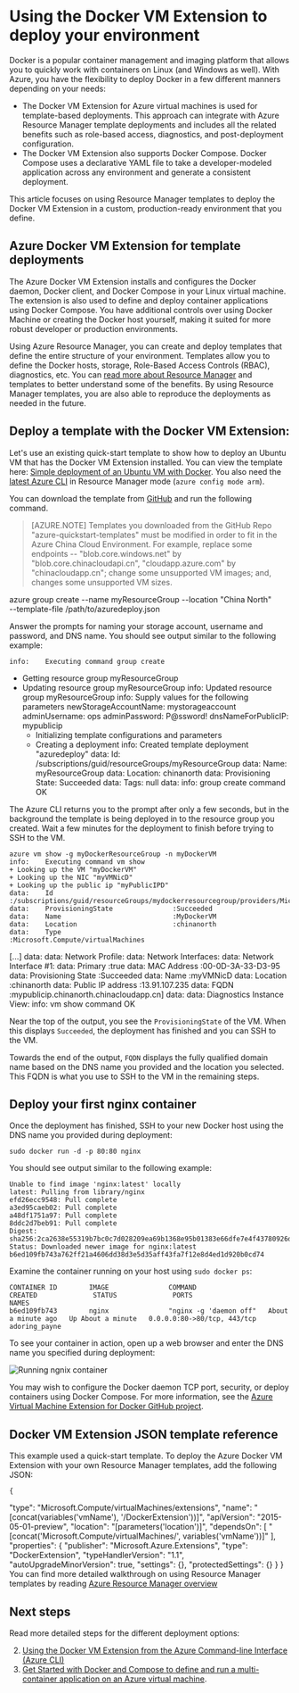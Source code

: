 <properties
   pageTitle="Learn about the Docker VM Extension on Azure | Azure"
   description="Learn how to use the Docker VM Extension to quickly and securely deploy a Docker environment in Azure"
   services="virtual-machines-linux"
   documentationCenter=""
   authors="iainfoulds"
   manager="timlt"
   editor=""/>

<tags
   ms.service="virtual-machines-linux"
   ms.devlang="na"
   ms.topic="article"
   ms.tgt_pltfrm="vm-linux"
   ms.workload="infrastructure"
   ms.date="10/10/2016"
   wacn.date=""
   ms.author="iainfou"/>

# Using the Docker VM Extension to deploy your environment


Docker is a popular container management and imaging platform that allows you to quickly work with containers on Linux (and Windows as well). With Azure, you have the flexibility to deploy Docker in a few different manners depending on your needs:

- The Docker VM Extension for Azure virtual machines is used for template-based deployments. This approach can integrate with Azure Resource Manager template deployments and includes all the related benefits such as role-based access, diagnostics, and post-deployment configuration.
- The Docker VM Extension also supports Docker Compose. Docker Compose uses a declarative YAML file to take a developer-modeled application across any environment and generate a consistent deployment.

This article focuses on using Resource Manager templates to deploy the Docker VM Extension in a custom, production-ready environment that you define.

## Azure Docker VM Extension for template deployments

The Azure Docker VM Extension installs and configures the Docker daemon, Docker client, and Docker Compose in your Linux virtual machine. The extension is also used to define and deploy container applications using Docker Compose. You have additional controls over using Docker Machine or creating the Docker host yourself, making it suited for more robust developer or production environments.

Using Azure Resource Manager, you can create and deploy templates that define the entire structure of your environment. Templates allow you to define the Docker hosts, storage, Role-Based Access Controls (RBAC), diagnostics, etc. You can [read more about Resource Manager](../azure-resource-manager/documentation/articles/resource-group-overview) and templates to better understand some of the benefits. By using Resource Manager templates, you are also able to reproduce the deployments as needed in the future.

## Deploy a template with the Docker VM Extension:

Let's use an existing quick-start template to show how to deploy an Ubuntu VM that has the Docker VM Extension installed. You can view the template here: [Simple deployment of an Ubuntu VM with Docker](https://github.com/Azure/azure-quickstart-templates/tree/master/docker-simple-on-ubuntu). You also need the [latest Azure CLI](/documentation/articles/xplat-cli-install/) in Resource Manager mode (`azure config mode arm`).

You can download the template from [GitHub](https://raw.githubusercontent.com/Azure/azure-quickstart-templates/master/docker-simple-on-ubuntu/azuredeploy.json) and run the following command.

>[AZURE.NOTE] Templates you downloaded from the GitHub Repo "azure-quickstart-templates" must be modified in order to fit in the Azure China Cloud Environment. For example, replace some endpoints -- "blob.core.windows.net" by "blob.core.chinacloudapi.cn", "cloudapp.azure.com" by "chinacloudapp.cn"; change some unsupported VM images; and, changes some unsupported VM sizes.

azure group create --name myResourceGroup --location "China North" \
	  --template-file /path/to/azuredeploy.json

Answer the prompts for naming your storage account, username and password, and DNS name. You should see output similar to the following example:

	info:    Executing command group create
+ Getting resource group myResourceGroup
+ Updating resource group myResourceGroup
info:    Updated resource group myResourceGroup
	info:    Supply values for the following parameters
newStorageAccountName: mystorageaccount
	adminUsername: ops
	adminPassword: P@ssword!
dnsNameForPublicIP: mypublicip
	+ Initializing template configurations and parameters
	+ Creating a deployment
	info:    Created template deployment "azuredeploy"
data:    Id:                  /subscriptions/guid/resourceGroups/myResourceGroup
data:    Name:                myResourceGroup
	data:    Location:            chinanorth
	data:    Provisioning State:  Succeeded
	data:    Tags: null
	data:
	info:    group create command OK

The Azure CLI returns you to the prompt after only a few seconds, but in the background the template is being deployed in to the resource group you created. Wait a few minutes for the deployment to finish before trying to SSH to the VM.


	azure vm show -g myDockerResourceGroup -n myDockerVM
	info:    Executing command vm show
	+ Looking up the VM "myDockerVM"
	+ Looking up the NIC "myVMNicD"
	+ Looking up the public ip "myPublicIPD"
	data:    Id                              :/subscriptions/guid/resourceGroups/mydockerresourcegroup/providers/Microsoft.Compute/virtualMachines/MyDockerVM
	data:    ProvisioningState               :Succeeded
	data:    Name                            :MyDockerVM
	data:    Location                        :chinanorth
	data:    Type                            :Microsoft.Compute/virtualMachines
[...]
	data:
data:    Network Profile:
data:      Network Interfaces:
data:        Network Interface #1:
data:          Primary                   :true
data:          MAC Address               :00-0D-3A-33-D3-95
data:          Provisioning State        :Succeeded
data:          Name                      :myVMNicD
data:          Location                  :chinanorth
data:            Public IP address       :13.91.107.235
data:            FQDN                    :mypublicip.chinanorth.chinacloudapp.cn]
data:
data:    Diagnostics Instance View:
info:    vm show command OK

Near the top of the output, you see the `ProvisioningState` of the VM. When this displays `Succeeded`, the deployment has finished and you can SSH to the VM.

Towards the end of the output, `FQDN` displays the fully qualified domain name based on the DNS name you provided and the location you selected. This FQDN is what you use to SSH to the VM in the remaining steps.


## Deploy your first nginx container
Once the deployment has finished, SSH to your new Docker host using the DNS name you provided during deployment:

	sudo docker run -d -p 80:80 nginx

You should see output similar to the following example:

	Unable to find image 'nginx:latest' locally
	latest: Pulling from library/nginx
	efd26ecc9548: Pull complete
	a3ed95caeb02: Pull complete
	a48df1751a97: Pull complete
	8ddc2d7beb91: Pull complete
	Digest: sha256:2ca2638e55319b7bc0c7d028209ea69b1368e95b01383e66dfe7e4f43780926d
	Status: Downloaded newer image for nginx:latest
	b6ed109fb743a762ff21a4606dd38d3e5d35aff43fa7f12e8d4ed1d920b0cd74

Examine the container running on your host using `sudo docker ps`:

	CONTAINER ID        IMAGE               COMMAND                  CREATED              STATUS              PORTS                         NAMES
	b6ed109fb743        nginx               "nginx -g 'daemon off"   About a minute ago   Up About a minute   0.0.0.0:80->80/tcp, 443/tcp   adoring_payne

To see your container in action, open up a web browser and enter the DNS name you specified during deployment:

![Running ngnix container](./media/virtual-machines-linux-dockerextension/nginxrunning.png)

You may wish to configure the Docker daemon TCP port, security, or deploy containers using Docker Compose. For more information, see the [Azure Virtual Machine Extension for Docker GitHub project](https://github.com/Azure/azure-docker-extension/).

## Docker VM Extension JSON template reference

This example used a quick-start template. To deploy the Azure Docker VM Extension with your own Resource Manager templates, add the following JSON:


	{
  "type": "Microsoft.Compute/virtualMachines/extensions",
  "name": "[concat(variables('vmName'), '/DockerExtension'))]",
  "apiVersion": "2015-05-01-preview",
  "location": "[parameters('location')]",
  "dependsOn": [
    "[concat('Microsoft.Compute/virtualMachines/', variables('vmName'))]"
  ],
  "properties": {
    "publisher": "Microsoft.Azure.Extensions",
    "type": "DockerExtension",
    "typeHandlerVersion": "1.1",
    "autoUpgradeMinorVersion": true,
    "settings": {},
    "protectedSettings": {}
  }
}
You can find more detailed walkthrough on using Resource Manager templates by reading [Azure Resource Manager overview](../azure-resource-manager/documentation/articles/resource-group-overview)

## Next steps

Read more detailed steps for the different deployment options:

2. [Using the Docker VM Extension from the Azure Command-line Interface (Azure CLI)](/documentation/articles/virtual-machines-linux-classic-cli-use-docker/)  
3. [Get Started with Docker and Compose to define and run a multi-container application on an Azure virtual machine](/documentation/articles/virtual-machines-linux-docker-compose-quickstart/).